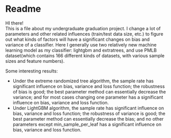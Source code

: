 # Readme
HI there!<br>
This is a file about my undergraduate graduation project.
I change a lot of parameters and other related influences (train/test data size, etc.) to figure out what kinds of factors will have a significant changes on bias and variance of a classifier.
Here I generally use two relatively new machine learning model as my classifier: lightgbm and extratrees, and use PMLB dataset(which contains 166 different kinds of datasets, with various sample sizes and feature numbers).

Some interesting results:

* Under the extreme randomized tree algorithm, the sample rate has significant influence on bias, variance and loss function; the robustness of bias is good; the best parameter method can essentially decrease the variance; and for most cases changing one parameter has a significant influence on bias, variance and loss function.
* Under LightGBM algorithm, the sample rate has significant influence on bias, variance and loss function; the robustness of variance is good; the best parameter method can essentially decrease the bias; and no other parameters except min_sample_per_leaf has a significant influence on bias, variance and loss function.

